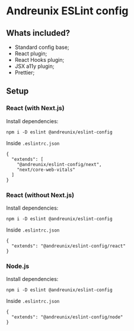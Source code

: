 # Andreunix ESLint config

## Whats included?

- Standard config base;
- React plugin;
- React Hooks plugin;
- JSX a11y plugin;
- Prettier;

## Setup

### React (with Next.js)

Install dependencies:

```
npm i -D eslint @andreunix/eslint-config
```

Inside `.eslintrc.json`

```
{
  "extends": [
    "@andreunix/eslint-config/next", 
    "next/core-web-vitals"
  ]
}
```

### React (without Next.js)

Install dependencies:

```
npm i -D eslint @andreunix/eslint-config
```

Inside `.eslintrc.json`

```
{
  "extends": "@andreunix/eslint-config/react"
}
```

### Node.js

Install dependencies:

```
npm i -D eslint @andreunix/eslint-config
```

Inside `.eslintrc.json`

```
{
  "extends": "@andreunix/eslint-config/node"
}
```
